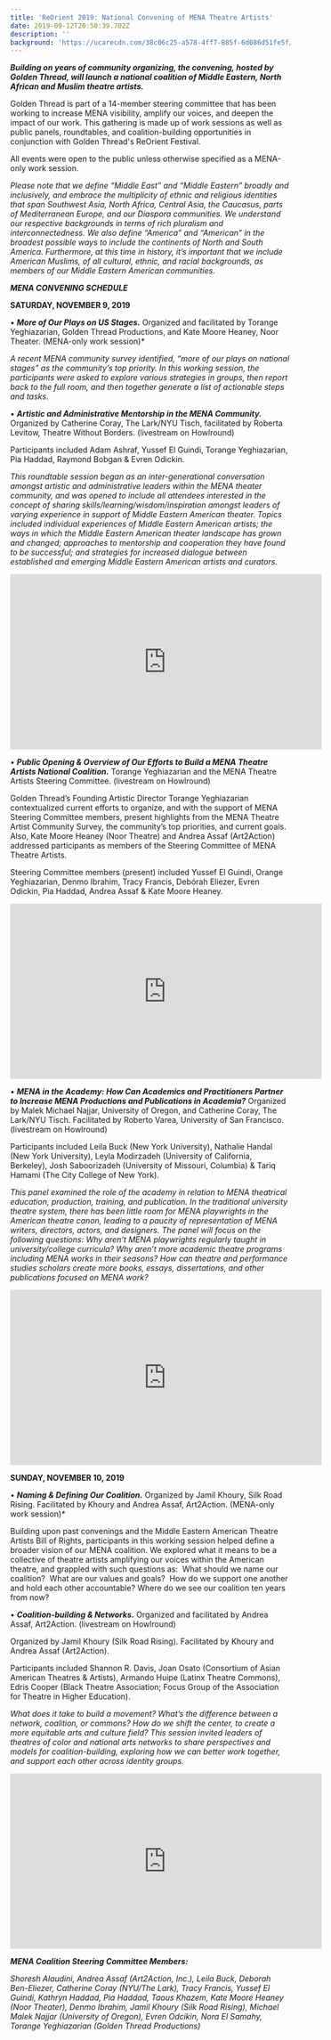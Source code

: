 ```yaml
---
title: 'ReOrient 2019: National Convening of MENA Theatre Artists'
date: 2019-09-12T20:50:39.702Z
description: ''
background: 'https://ucarecdn.com/38c06c25-a578-4ff7-885f-6d086d51fe5f/'
---
```

**_Building on years of community organizing, the convening, hosted by Golden Thread, will launch a national coalition of Middle Eastern, North African and Muslim theatre artists._** 

Golden Thread is part of a 14-member steering committee that has been working to increase MENA visibility, amplify our voices, and deepen the impact of our work. This gathering is made up of work sessions as well as public panels, roundtables, and coalition-building opportunities in conjunction with Golden Thread's ReOrient Festival. 

All events were open to the public unless otherwise specified as a MENA-only work session. 

_Please note that we define “Middle East” and “Middle Eastern” broadly and inclusively, and embrace the multiplicity of ethnic and religious identities that span Southwest Asia, North Africa, Central Asia, the Caucasus, parts of Mediterranean Europe, and our Diaspora communities. We understand our respective backgrounds in terms of rich pluralism and interconnectedness. We also define “America” and “American” in the broadest possible ways to include the continents of North and South America. Furthermore, at this time in history, it’s important that we include American Muslims, of all cultural, ethnic, and racial backgrounds, as members of our Middle Eastern American communities._

**_MENA CONVENING SCHEDULE_**

**SATURDAY, NOVEMBER 9, 2019**

•	**_More of Our Plays on US Stages._** Organized and facilitated by Torange Yeghiazarian, Golden Thread Productions, and Kate Moore Heaney, Noor Theater. (MENA-only work session)*

_A recent MENA community survey identified, “more of our plays on national stages” as the community’s top priority. In this working session, the participants were asked to explore various strategies in groups, then report back to the full room, and then together generate a list of actionable steps and tasks._

•	**_Artistic and Administrative Mentorship in the MENA Community._** Organized by Catherine Coray, The Lark/NYU Tisch, facilitated by Roberta Levitow, Theatre Without Borders. (livestream on Howlround)

Participants included Adam Ashraf, Yussef El Guindi, Torange Yeghiazarian, Pia Haddad, Raymond Bobgan & Evren Odickin.

_This roundtable session began as an inter-generational conversation amongst artistic and administrative leaders within the MENA theater community, and was opened to include all attendees interested in the concept of sharing skills/learning/wisdom/inspiration amongst leaders of varying experience in support of Middle Eastern American theater. Topics included individual experiences of Middle Eastern American artists; the ways in which the Middle Eastern American theater landscape has grown and changed; approaches to mentorship and cooperation they have found to be successful; and strategies for increased dialogue between established and emerging Middle Eastern American artists and curators._

<iframe width="560" height="315" src="https://www.youtube.com/embed/v0eGZuOnW3I" frameborder="0" allow="accelerometer; autoplay; encrypted-media; gyroscope; picture-in-picture" allowfullscreen></iframe>

•	**_Public Opening & Overview of Our Efforts to Build a MENA Theatre Artists National Coalition._** Torange Yeghiazarian and the MENA Theatre Artists Steering Committee. (livestream on Howlround)

Golden Thread’s Founding Artistic Director Torange Yeghiazarian contextualized current efforts to organize, and with the support of MENA Steering Committee members, present highlights from the MENA Theatre Artist Community Survey, the community’s top priorities, and current goals. Also, Kate Moore Heaney (Noor Theatre) and Andrea Assaf (Art2Action) addressed participants as members of the Steering Committee of MENA Theatre Artists.

Steering Committee members (present) included Yussef El Guindi, Orange Yeghiazarian, Denmo Ibrahim, Tracy Francis, Debórah Eliezer, Evren Odickin, Pia Haddad, Andrea Assaf & Kate Moore Heaney. 

<iframe width="560" height="315" src="https://www.youtube.com/embed/qbHdQs8tgAI" frameborder="0" allow="accelerometer; autoplay; encrypted-media; gyroscope; picture-in-picture" allowfullscreen></iframe>

•	**_MENA in the Academy: How Can Academics and Practitioners Partner to Increase MENA Productions and Publications in Academia?_** Organized by Malek Michael Najjar, University of Oregon, and Catherine Coray, The Lark/NYU Tisch. Facilitated by Roberto Varea, University of San Francisco. (livestream on Howlround)

Participants included Leila Buck (New York University), Nathalie Handal (New York University), Leyla Modirzadeh (University of California, Berkeley), Josh Saboorizadeh (University of Missouri, Columbia) & Tariq Hamami (The City College of New York).

_This panel examined the role of the academy in relation to MENA theatrical education, production, training, and publication. In the traditional university theatre system, there has been little room for MENA playwrights in the American theatre canon, leading to a paucity of representation of MENA writers, directors, actors, and designers. The panel will focus on the following questions: Why aren’t MENA playwrights regularly taught in university/college curricula? Why aren’t more academic theatre programs including MENA works in their seasons? How can theatre and performance studies scholars create more books, essays, dissertations, and other publications focused on MENA work?_

<iframe width="560" height="315" src="https://www.youtube.com/embed/mTiGirZej-Q" frameborder="0" allow="accelerometer; autoplay; encrypted-media; gyroscope; picture-in-picture" allowfullscreen></iframe> 

**SUNDAY, NOVEMBER 10, 2019**

•	**_Naming & Defining Our Coalition._** Organized by Jamil Khoury, Silk Road Rising. Facilitated by Khoury and Andrea Assaf, Art2Action. (MENA-only work session)*

Building upon past convenings and the Middle Eastern American Theatre Artists Bill of Rights, participants in this working session helped define a broader vision of our MENA coalition. We explored what it means to be a collective of theatre artists amplifying our voices within the American theatre, and grappled with such questions as:  What should we name our coalition?  What are our values and goals?  How do we support one another and hold each other accountable? Where do we see our coalition ten years from now?

•	**_Coalition-building & Networks._** Organized and facilitated by Andrea Assaf, Art2Action. (livestream on Howlround)

Organized by Jamil Khoury (Silk Road Rising). Facilitated by Khoury and Andrea Assaf (Art2Action).

Participants included Shannon R. Davis, Joan Osato (Consortium of Asian American Theatres & Artists), Armando Huipe (Latinx Theatre Commons), Edris Cooper (Black Theatre Association; Focus Group of the Association for Theatre in Higher Education).

_What does it take to build a movement?  What’s the difference between a network, coalition, or commons?  How do we shift the center, to create a more equitable arts and culture field?  This session invited leaders of theatres of color and national arts networks to share perspectives and models for coalition-building, exploring how we can better work together, and support each other across identity groups._

<iframe width="560" height="315" src="https://www.youtube.com/embed/3fmylJX30_o" frameborder="0" allow="accelerometer; autoplay; encrypted-media; gyroscope; picture-in-picture" allowfullscreen></iframe>

**_MENA Coalition Steering Committee Members:_**

_Shoresh Alaudini, Andrea Assaf (Art2Action, Inc.), Leila Buck, Deborah Ben-Eliezer, Catherine Coray (NYU/The Lark), Tracy Francis, Yussef El Guindi, Kathryn Haddad, Pia Haddad, Taous Khazem, Kate Moore Heaney (Noor Theater), Denmo Ibrahim, Jamil Khoury (Silk Road Rising), Michael Malek Najjar (University of Oregon), Evren Odcikin, Nora El Samahy, Torange Yeghiazarian (Golden Thread Productions)_
